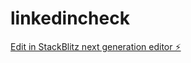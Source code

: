 # linkedincheck

[Edit in StackBlitz next generation editor ⚡️](https://stackblitz.com/~/github.com/farshadav/linkedincheck)